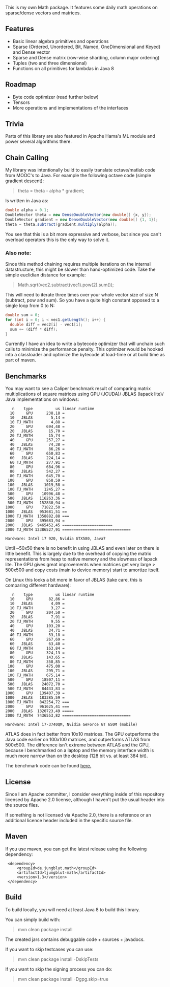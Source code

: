 This is my own Math package. It features some daily math operations on sparse/dense vectors and matrices.

Features
--------

- Basic linear algebra primitives and operations
- Sparse (Ordered, Unordered, Bit, Named, OneDimensional and Keyed) and Dense vector
- Sparse and Dense matrix (row-wise sharding, column major ordering)
- Tuples (two and three dimensional)
- Functions on all primitives for lambdas in Java 8

Roadmap
-------

- Byte code optimizer (read further below)
- Tensors
- More operations and implementations of the interfaces

Trivia
------

Parts of this library are also featured in Apache Hama's ML module and power several algorithms there.

Chain Calling
-------------

My library was intentionally build to easily translate octave/matlab code from MOOC's to Java.
For example the following octave code (simple gradient descent):

> theta = theta - alpha * gradient;

Is written in Java as: 

```java
double alpha = 0.1;
DoubleVector theta = new DenseDoubleVector(new double[] {x, y});
DoubleVector gradient = new DenseDoubleVector(new double[] {1, 1});
theta = theta.subtract(gradient.multiply(alpha));
```
You see that this is a bit more expressive and verbose, but since you can't overload operators this is the only way to solve it.

### Also note:

Since this method chaining requires multiple iterations on the internal datastructure, this might be slower than hand-optimized code.
Take the simple euclidian distance for example:

> Math.sqrt(vec2.subtract(vec1).pow(2).sum());

This will need to iterate three times over your whole vector size of size N (subtract, pow and sum). So you have a quite high constant opposed to a single loop from 0 to N:

```java
double sum = 0;
for (int i = 0; i < vec1.getLength(); i++) {
  double diff = vec2[i] - vec1[i];
  sum += (diff * diff);
}
```

Currently I have an idea to write a bytecode optimizer that will unchain such calls to minimize the performance penalty.
This optimizer would be hooked into a classloader and optimize the bytecode at load-time or at build time as part of maven.

Benchmarks
-------

You may want to see a Caliper benchmark result of comparing matrix multiplications of square matrices using GPU (JCUDA)/ JBLAS (lapack lite)/ Java implementations on windows:

```
   n    type          us linear runtime
  10     GPU      238,18 =
  10   JBLAS        5,14 =
  10 TJ_MATH        4,88 =
  20     GPU      694,48 =
  20   JBLAS       15,70 =
  20 TJ_MATH       15,74 =
  40     GPU      257,27 =
  40   JBLAS       74,38 =
  40 TJ_MATH       86,26 =
  60     GPU      650,83 =
  60   JBLAS      224,14 =
  60 TJ_MATH      277,91 =
  80     GPU      684,96 =
  80   JBLAS      542,27 =
  80 TJ_MATH      645,70 =
 100     GPU      858,59 =
 100   JBLAS     1019,58 =
 100 TJ_MATH     1245,27 =
 500     GPU    10996,48 =
 500   JBLAS   116263,36 =
 500 TJ_MATH   152830,94 =
1000     GPU    71822,50 =
1000   JBLAS   953681,51 ==
1000 TJ_MATH  1358882,88 ===
2000     GPU   395683,94 =
2000   JBLAS  9465452,45 ======================
2000 TJ_MATH 12386527,91 ==============================

Hardware: Intel i7 920, Nvidia GTX580, Java7
```

Until ~50x50 there is no benefit in using JBLAS and even later on there is little benefit. This is largely due to the overhead of copying the matrix representations 
from heap to native memory and the slowness of lapack lite. 
The GPU gives great improvements when matrices get very large > 500x500 and copy costs (main to device memory) start to amortize itself.
 
On Linux this looks a bit more in favor of JBLAS (take care, this is comparing different hardware):

```
   n    type          us linear runtime
  10     GPU       82,86 =
  10   JBLAS        4,09 =
  10 TJ_MATH        3,27 =
  20     GPU      204,50 =
  20   JBLAS        7,91 =
  20 TJ_MATH        9,55 =
  40     GPU      103,20 =
  40   JBLAS       34,71 =
  40 TJ_MATH       53,18 =
  60     GPU      267,69 =
  60   JBLAS       63,40 =
  60 TJ_MATH      163,84 =
  80     GPU      324,13 =
  80   JBLAS      143,65 =
  80 TJ_MATH      358,85 =
 100     GPU      475,00 =
 100   JBLAS      295,71 =
 100 TJ_MATH      675,14 =
 500     GPU    18507,11 =
 500   JBLAS    24072,70 =
 500 TJ_MATH    84433,83 =
1000     GPU   139407,39 =
1000   JBLAS   183385,59 =
1000 TJ_MATH   842254,72 ===
2000     GPU   961625,41 ===
2000   JBLAS  1320723,49 =====
2000 TJ_MATH  7436553,82 ==============================

Hardware: Intel i7-3740QM, Nvidia GeForce GT 650M (mobile)
```

ATLAS does in fact better from 10x10 matrices. The GPU outperforms the Java code earlier on 100x100 matrices, and outperforms ATLAS from 500x500. The difference isn't extreme between ATLAS and the GPU, because I benchmarked on a laptop and the memory interface width is much more narrow than on the desktop (128 bit vs. at least 384 bit).

The benchmark code can be found [here.](https://gist.github.com/thomasjungblut/5652037 "here")

License
-------

Since I am Apache committer, I consider everything inside of this repository 
licensed by Apache 2.0 license, although I haven't put the usual header into the source files.

If something is not licensed via Apache 2.0, there is a reference or an additional licence header included in the specific source file.

Maven
-----

If you use maven, you can get the latest release using the following dependency:

```
 <dependency>
     <groupId>de.jungblut.math</groupId>
     <artifactId>tjungblut-math</artifactId>
     <version>1.3</version>
 </dependency>
```

Build
-----

To build locally, you will need at least Java 8 to build this library.

You can simply build with:
 
> mvn clean package install

The created jars contains debuggable code + sources + javadocs.

If you want to skip testcases you can use:

> mvn clean package install -DskipTests

If you want to skip the signing process you can do:

> mvn clean package install -Dgpg.skip=true

